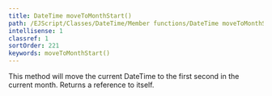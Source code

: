 ```yaml
---
title: DateTime moveToMonthStart()
path: /EJScript/Classes/DateTime/Member functions/DateTime moveToMonthStart()
intellisense: 1
classref: 1
sortOrder: 221
keywords: moveToMonthStart()
---
```


This method will move the current DateTime to the first second in the current month. Returns a reference to itself.


